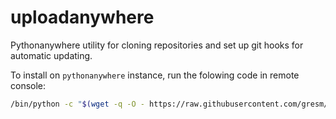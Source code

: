 # uploadanywhere
Pythonanywhere utility for cloning repositories and set up git hooks for automatic updating.


To install on ``pythonanywhere`` instance, run the folowing code in remote console:
```sh
/bin/python -c "$(wget -q -O - https://raw.githubusercontent.com/gresm/uploadanywhere/main/uploadanywhere.py)"
```
